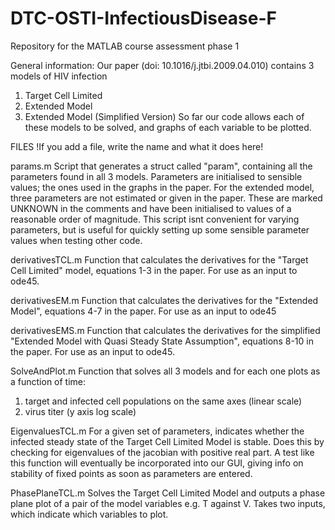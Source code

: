 DTC-OSTI-InfectiousDisease-F
============================

Repository for the MATLAB course assessment phase 1

General information:
Our paper (doi: 10.1016/j.jtbi.2009.04.010) contains 3 models of HIV infection
1) Target Cell Limited
2) Extended Model
3) Extended Model (Simplified Version)
So far our code allows each of these models to be solved, and graphs of each variable
to be plotted.


FILES
!If you add a file, write the name and what it does here!

params.m
Script that generates a struct called "param", containing all the parameters found in all 
3 models.
Parameters are initialised to sensible values; the ones used in the graphs in the paper.
For the extended model, three parameters are not estimated or given in the paper. These are
marked UNKNOWN in the comments and have been initialised to values of a reasonable order of magnitude.
This script isnt convenient for varying parameters, but is useful for quickly setting up some
sensible parameter values when testing other code.

derivativesTCL.m
Function that calculates the derivatives for the "Target Cell Limited" model, equations 1-3 in the paper.
For use as an input to ode45.

derivativesEM.m
Function that calculates the derivatives for the "Extended Model", equations 4-7 in the paper.
For use as an input to ode45

derivativesEMS.m
Function that calculates the derivatives for the simplified "Extended Model with Quasi Steady
State Assumption", equations 8-10 in the paper.
For use as an input to ode45.

SolveAndPlot.m
Function that solves all 3 models and for each one plots as a function of time: 
1) target and infected cell populations on the same axes (linear scale) 
2) virus titer (y axis log scale)

EigenvaluesTCL.m
For a given set of parameters, indicates whether the infected steady state of the Target Cell
Limited Model is stable. Does this by checking for eigenvalues of the jacobian with positive
real part. A test like this function will eventually be incorporated into our GUI, giving 
info on stability of fixed points as soon as parameters are entered.

PhasePlaneTCL.m
Solves the Target Cell Limited Model and outputs a phase plane plot of a pair of the model
variables e.g. T against V. Takes two inputs, which indicate which variables to plot.
